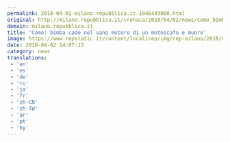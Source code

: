 ```yaml
---
permalink: 2018-04-02-milano.repubblica.it-1046443060.html
original: http://milano.repubblica.it/cronaca/2018/04/02/news/como_bimba_cade_nel_vano_motore_di_un_motoscafo_e_muore-192798144/?rss
domain: milano.repubblica.it
title: 'Como: bimba cade nel vano motore di un motoscafo e muore'
image: https://www.repstatic.it/content/localirep/img/rep-milano/2018/04/02/155335300-37f402d7-ed55-40c7-bf7d-306290389e93.jpg
date: 2018-04-02 14:07:13
category: news
translations: 
 - 'en'
 - 'es'
 - 'de'
 - 'ru'
 - 'ja'
 - 'fr'
 - 'zh-CN'
 - 'zh-TW'
 - 'ar'
 - 'pt'
 - 'hy'
---
```


